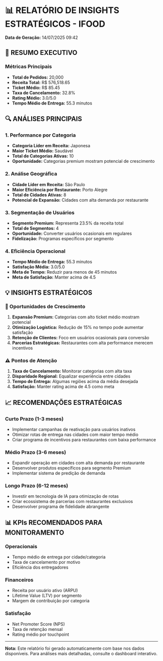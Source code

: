 
# 📊 RELATÓRIO DE INSIGHTS ESTRATÉGICOS - IFOOD
**Data de Geração:** 14/07/2025 09:42

## 🎯 RESUMO EXECUTIVO

### Métricas Principais
- **Total de Pedidos:** 20,000
- **Receita Total:** R$ 576,518.65
- **Ticket Médio:** R$ 85.45
- **Taxa de Cancelamento:** 32.8%
- **Rating Médio:** 3.0/5.0
- **Tempo Médio de Entrega:** 55.3 minutos

## 🔍 ANÁLISES PRINCIPAIS

### 1. Performance por Categoria

- **Categoria Líder em Receita:** Japonesa
- **Maior Ticket Médio:** Saudável
- **Total de Categorias Ativas:** 10
- **Oportunidade:** Categorias premium mostram potencial de crescimento
        

### 2. Análise Geográfica

- **Cidade Líder em Receita:** São Paulo
- **Maior Eficiência por Restaurante:** Porto Alegre
- **Total de Cidades Ativas:** 8
- **Potencial de Expansão:** Cidades com alta demanda por restaurante
        

### 3. Segmentação de Usuários

- **Segmento Premium:** Representa 23.5% da receita total
- **Total de Segmentos:** 4
- **Oportunidade:** Converter usuários ocasionais em regulares
- **Fidelização:** Programas específicos por segmento
        

### 4. Eficiência Operacional

- **Tempo Médio de Entrega:** 55.3 minutos
- **Satisfação Média:** 3.0/5.0
- **Meta de Tempo:** Reduzir para menos de 45 minutos
- **Meta de Satisfação:** Manter acima de 4.5
        

## 💡 INSIGHTS ESTRATÉGICOS

### 🚀 Oportunidades de Crescimento
1. **Expansão Premium:** Categorias com alto ticket médio mostram potencial
2. **Otimização Logística:** Redução de 15% no tempo pode aumentar satisfação
3. **Retenção de Clientes:** Foco em usuários ocasionais para conversão
4. **Parcerias Estratégicas:** Restaurantes com alta performance merecem incentivos

### ⚠️ Pontos de Atenção
1. **Taxa de Cancelamento:** Monitorar categorias com alta taxa
2. **Disparidade Regional:** Equalizar experiência entre cidades
3. **Tempo de Entrega:** Algumas regiões acima da média desejada
4. **Satisfação:** Manter rating acima de 4.5 como meta

## 📈 RECOMENDAÇÕES ESTRATÉGICAS

### Curto Prazo (1-3 meses)
- Implementar campanhas de reativação para usuários inativos
- Otimizar rotas de entrega nas cidades com maior tempo médio
- Criar programa de incentivos para restaurantes com baixa performance

### Médio Prazo (3-6 meses)
- Expandir operação em cidades com alta demanda por restaurante
- Desenvolver produtos específicos para segmento Premium
- Implementar sistema de predição de demanda

### Longo Prazo (6-12 meses)
- Investir em tecnologia de IA para otimização de rotas
- Criar ecossistema de parcerias com restaurantes exclusivos
- Desenvolver programa de fidelidade abrangente

## 📊 KPIs RECOMENDADOS PARA MONITORAMENTO

### Operacionais
- Tempo médio de entrega por cidade/categoria
- Taxa de cancelamento por motivo
- Eficiência dos entregadores

### Financeiros
- Receita por usuário ativo (ARPU)
- Lifetime Value (LTV) por segmento
- Margem de contribuição por categoria

### Satisfação
- Net Promoter Score (NPS)
- Taxa de retenção mensal
- Rating médio por touchpoint

---
**Nota:** Este relatório foi gerado automaticamente com base nos dados disponíveis.
Para análises mais detalhadas, consulte o dashboard interativo.
        